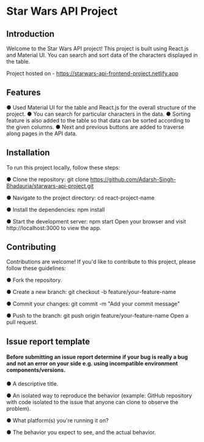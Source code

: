 
# Star Wars API Project

## Introduction

Welcome to the Star Wars API project! This project is built using React.js and Material UI. You can search and sort data of the characters displayed in the table.

Project hosted on -  https://starwars-api-frontend-project.netlify.app


## Features

● Used Material UI for the table and React.js for the overall structure of the project.
● You can search for particular characters in the data.
● Sorting feature is also added to the table so that data can be sorted according to the given columns.
● Next and previous buttons are added to traverse along pages in the API data.

## Installation

To run this project locally, follow these steps:

● Clone the repository: git clone  https://github.com/Adarsh-Singh-Bhadauria/starwars-api-project.git

● Navigate to the project directory: cd react-project-name

● Install the dependencies: npm install

● Start the development server: npm start
Open your browser and visit http://localhost:3000 to view the app.

## Contributing

Contributions are welcome! If you'd like to contribute to this project, please follow these guidelines:

● Fork the repository.

● Create a new branch: git checkout -b feature/your-feature-name

● Commit your changes: git commit -m "Add your commit message"

● Push to the branch: git push origin feature/your-feature-name
Open a pull request.

## Issue report template

#### Before submitting an issue report determine if your bug is really a bug and not an error on your side e.g. using incompatible environment components/versions.

● A descriptive title.

● An isolated way to reproduce the behavior (example: GitHub repository with code isolated to the issue that anyone can clone to observe the problem).

● What platform(s) you're running it on?

● The behavior you expect to see, and the actual behavior.

